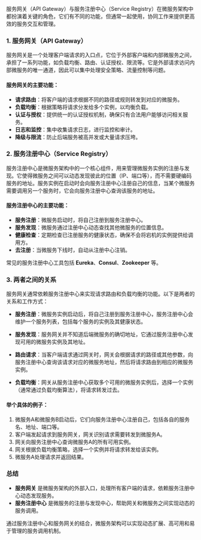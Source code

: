 服务网关（API Gateway）与服务注册中心（Service Registry）在微服务架构中都扮演着关键的角色，它们有不同的功能，但通常一起使用，协同工作来提供更高效的服务交互和管理。

### 1. **服务网关（API Gateway）**
服务网关是一个处理客户端请求的入口点，它位于外部客户端和内部微服务之间，承担了一系列功能，如负载均衡、路由、认证授权、限流等。它是外部请求访问内部微服务的唯一通道，因此可以集中处理安全策略、流量控制等问题。

#### 服务网关的主要功能：
- **请求路由**：将客户端的请求根据不同的路径或规则转发到对应的微服务。
- **负载均衡**：根据策略将请求分发给多个实例，以均衡负载。
- **认证与授权**：提供统一的认证授权机制，确保只有合法用户能够访问相关服务。
- **日志和监控**：集中收集请求日志，进行监控和审计。
- **降级与限流**：防止后端服务被高并发或大量请求压垮。

### 2. **服务注册中心（Service Registry）**
服务注册中心是微服务架构中的一个核心组件，用来管理微服务实例的注册与发现。它使得微服务之间可以动态发现彼此的位置（IP、端口等），而不需要硬编码服务的地址。服务实例在启动时会向服务注册中心注册自己的信息，当某个微服务需要调用另一个服务时，它会向服务注册中心查询该服务的地址。

#### 服务注册中心的主要功能：
- **服务注册**：微服务启动时，将自己注册到服务注册中心。
- **服务发现**：微服务通过注册中心动态查找其他微服务的位置信息。
- **健康检查**：定期检查已注册服务的健康状态，确保不会将宕机的实例提供给调用方。
- **去注册**：当微服务下线时，自动从注册中心注销。

常见的服务注册中心工具包括 **Eureka**、**Consul**、**Zookeeper** 等。

### 3. **两者之间的关系**
服务网关通常依赖服务注册中心来实现请求路由和负载均衡的功能。以下是两者的关系和工作方式：

- **服务注册**：微服务实例启动后，将自己注册到服务注册中心，服务注册中心会维护一个服务列表，包括每个服务的实例及其健康状态。
  
- **服务发现**：服务网关并不知道后端微服务的确切地址，它通过服务注册中心发现可用的微服务实例及其地址。

- **路由请求**：当客户端请求通过网关时，网关会根据请求的路径或其他参数，向服务注册中心查询该请求对应的微服务地址，然后将请求路由到相应的微服务实例。

- **负载均衡**：网关从服务注册中心获取多个可用的微服务实例后，选择一个实例（通常通过负载均衡算法），将请求转发过去。

#### 举个具体的例子：
1. 微服务A和微服务B启动后，它们向服务注册中心注册自己，包括各自的服务名、地址、端口等。
2. 客户端发起请求到服务网关，网关识别请求需要转发到微服务A。
3. 网关向服务注册中心查询微服务A的所有可用实例。
4. 网关根据负载均衡策略，选择一个实例并将请求转发给该实例。
5. 微服务A处理请求并返回结果。

### 总结
- **服务网关** 是微服务架构的外部入口，处理所有客户端的请求，依赖服务注册中心动态发现服务。
- **服务注册中心** 是微服务的注册与发现中心，帮助网关和微服务之间实现动态的服务调用。

通过服务注册中心和服务网关的结合，微服务架构可以实现动态扩展、高可用和易于管理的服务调用机制。